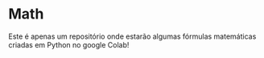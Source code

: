 # Math
Este é apenas um repositório onde estarão algumas fórmulas matemáticas criadas em Python no google Colab!
